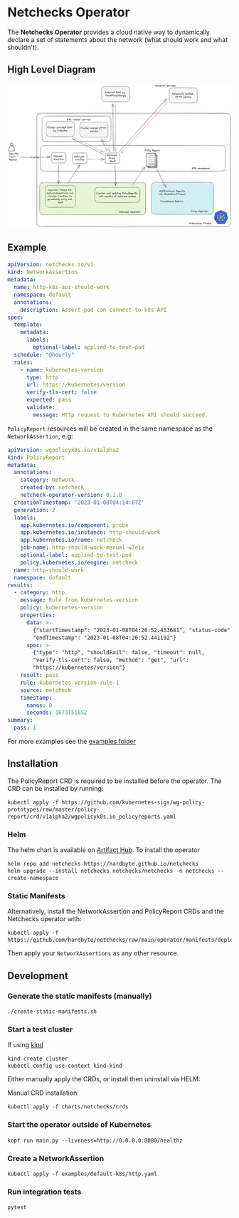 # Netchecks Operator

The **Netchecks Operator** provides a cloud native way to dynamically declare a set of statements about 
the network (what should work and what shouldn't).


## High Level Diagram

![Netchecks Operator High Level Diagram](doc/High-Level-Diagram.png)

## Example


```yaml
apiVersion: netchecks.io/v1
kind: NetworkAssertion
metadata:
  name: http-k8s-api-should-work
  namespace: default
  annotations:
    description: Assert pod can connect to k8s API
spec:
  template:
    metadata:
      labels:
        optional-label: applied-to-test-pod
  schedule: "@hourly"
  rules:
    - name: kubernetes-version
      type: http
      url: https://kubernetes/version
      verify-tls-cert: false
      expected: pass
      validate:
        message: Http request to Kubernetes API should succeed.
```

`PolicyReport` resources will be created in the same namespace as the `NetworkAssertion`, e.g:

```yaml
apiVersion: wgpolicyk8s.io/v1alpha2
kind: PolicyReport
metadata:
  annotations:
    category: Network
    created-by: netcheck
    netcheck-operator-version: 0.1.0
  creationTimestamp: '2023-01-08T04:14:07Z'
  generation: 2
  labels:
    app.kubernetes.io/component: probe
    app.kubernetes.io/instance: http-should-work
    app.kubernetes.io/name: netcheck
    job-name: http-should-work-manual-w7e1x
    optional-label: applied-to-test-pod
    policy.kubernetes.io/engine: netcheck
  name: http-should-work
  namespace: default
results:
  - category: http
    message: Rule from kubernetes-version
    policy: kubernetes-version
    properties:
      data: >-
        {"startTimestamp": "2023-01-08T04:20:52.433681", "status-code": 200,
        "endTimestamp": "2023-01-08T04:20:52.441192"}
      spec: >-
        {"type": "http", "shouldFail": false, "timeout": null,
        "verify-tls-cert": false, "method": "get", "url":
        "https://kubernetes/version"}
    result: pass
    rule: kubernetes-version-rule-1
    source: netcheck
    timestamp:
      nanos: 0
      seconds: 1673151652
summary:
  pass: 1
```

For more examples see the [examples folder](examples/)


## Installation

The PolicyReport CRD is required to be installed before the operator. The CRD can be installed by running:

```shell 
kubectl apply -f https://github.com/kubernetes-sigs/wg-policy-prototypes/raw/master/policy-report/crd/v1alpha2/wgpolicyk8s.io_policyreports.yaml
```


### Helm

The helm chart is available on [Artifact Hub](https://artifacthub.io/packages/helm/netchecks/netchecks/). To install the operator

```shell
helm repo add netchecks https://hardbyte.github.io/netchecks
helm upgrade --install netchecks netchecks/netchecks -n netchecks --create-namespace
```


### Static Manifests

Alternatively, install the NetworkAssertion and PolicyReport CRDs and the Netchecks operator with:

```shell
kubectl apply -f https://github.com/hardbyte/netchecks/raw/main/operator/manifests/deploy.yaml
```

Then apply your `NetworkAssertions` as any other resource.


## Development


### Generate the static manifests (manually)

```shell
./create-static-manifests.sh
```

### Start a test cluster

If using [kind](https://kind.sigs.k8s.io/)

```shell
kind create cluster
kubectl config use-context kind-kind
```

Either manually apply the CRDs, or install then uninstall via HELM:

Manual CRD installation:

```shell
kubectl apply -f charts/netchecks/crds
```

### Start the operator outside of Kubernetes

```shell
kopf run main.py --liveness=http://0.0.0.0:8080/healthz
```

### Create a NetworkAssertion

```shell
kubectl apply -f examples/default-k8s/http.yaml
```

### Run integration tests

```shell
pytest
```
